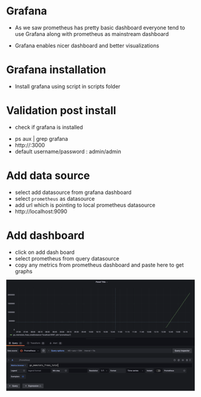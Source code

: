 # Grafana

* As we saw prometheus has pretty basic dashboard everyone tend to use Grafana along with prometheus as mainstream dashboard

* Grafana enables nicer dashboard and better visualizations

# Grafana installation

* Install grafana using script in scripts folder

# Validation post install

* check if grafana is installed

-  ps aux | grep grafana
-  http://<ipaddress>:3000
-  default username/password : admin/admin

# Add data source

* select add datasource from grafana dashboard
* select `prometheus` as datasource
* add url which is pointing to local prometheus datasource
* http://localhost:9090

# Add dashboard

* click on add dash board
* select prometheus from query datasource
* copy any metrics from prometheus dashboard and paste here to get graphs

![alt text](./images/image_2.png)